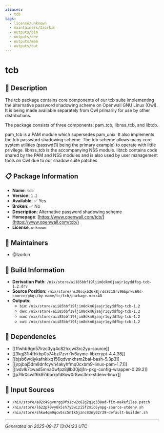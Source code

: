 ```yaml
---
aliases:
  - tcb
tags:
  - license/unknown
  - maintainers/Izorkin
  - outputs/bin
  - outputs/dev
  - outputs/man
  - outputs/out
---
```


# tcb

## 📝 Description

The tcb package contains core components of our tcb suite implementing the alternative
password shadowing scheme on Openwall GNU Linux (Owl). It is being made available
separately from Owl primarily for use by other distributions.

The package consists of three components: pam_tcb, libnss_tcb, and libtcb.

pam_tcb is a PAM module which supersedes pam_unix. It also implements the tcb password
shadowing scheme. The tcb scheme allows many core system utilities (passwd(1) being
the primary example) to operate with little privilege. libnss_tcb is the accompanying
NSS module. libtcb contains code shared by the PAM and NSS modules and is also used
by user management tools on Owl due to our shadow suite patches.


## 📋 Package Information

- **Name**: `tcb`
- **Version**: `1.2`
- **Available**: ✅ Yes
- **Broken**: ✅ No
- **Description**: Alternative password shadowing scheme
- **Homepage**: [https://www.openwall.com/tcb/](https://www.openwall.com/tcb/)
- **License**: `unknown`
## 👥 Maintainers

- @Izorkin


## 🔧 Build Information

- **Derivation Path**: `/nix/store/aii85bbf19ljim8dkm6jaajr1qyddfbg-tcb-1.2.drv`
- **Source Position**: `/nix/store/ns30sqxb36k8jrds8z18rv96bpnwc60d-source/pkgs/by-name/tc/tcb/package.nix:48`
- **Outputs**:
  - `bin`:  `/nix/store/aii85bbf19ljim8dkm6jaajr1qyddfbg-tcb-1.2`
  - `dev`:  `/nix/store/aii85bbf19ljim8dkm6jaajr1qyddfbg-tcb-1.2`
  - `man`:  `/nix/store/aii85bbf19ljim8dkm6jaajr1qyddfbg-tcb-1.2`
  - `out`:  `/nix/store/aii85bbf19ljim8dkm6jaajr1qyddfbg-tcb-1.2`

## 🔗 Dependencies

- [[1fwhb9gn57lrzc3yq4c82hxjwi3rc2yp-source]]
- [[3kgj31l4fhkbp0s74bzl7zvrr1v6aymc-libxcrypt-4.4.38]]
- [[bjsb6wdjykafnkixq156qdvmxhsm2bai-bash-5.3p3]]
- [[jrpjbaj5dm8dnfcyvh4akyhfmq0cxbm9-linux-pam-1.7.1]]
- [[lvdvlk7cwad5mna0wfpz8jllb30jdj1n-pkg-config-wrapper-0.29.2]]
- [[p76r0cwlf6k97ibprrpfd8xw0r8wc3nx-stdenv-linux]]

## 📁 Input Sources

- `/nix/store/a02c49gvnrgg0fs1cw2c62g2q1q338ad-fix-makefiles.patch`
- `/nix/store/l622p70vy8k5sh7y5wizi5f2mic6ynpg-source-stdenv.sh`
- `/nix/store/shkw4qm9qcw5sc5n1k5jznc83ny02r39-default-builder.sh`

---
*Generated on 2025-09-27 13:04:23 UTC*
